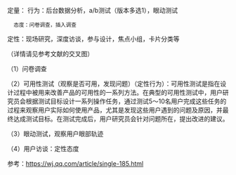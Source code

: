 定量： 行为：后台数据分析，a/b测试（版本多选1），眼动测试
     
      态度：问卷调查，插入调查
      
定性：现场研究，深度访谈，参与设计，焦点小组，卡片分类等

（详情请见参考文献的交叉图）

（1）问卷调查

（2）可用性测试（观察是否可用，发现问题）（定性行为）：可用性测试是指在设计过程中被用来改善产品的可用性的一系列方法。在典型的可用性测试中，用户研究员会根据测试目标设计一系列操作任务，通过测试5～10名用户完成这些任务的过程来观察用户实际如何使用产品，尤其是发现这些用户遇到的问题及原因，并最终达成测试目标。在测试完成后，用户研究员会针对问题所在，提出改进的建议。

（3）眼动测试，观察用户眼部轨迹

（4）用户访谈：定性态度





参考：https://wj.qq.com/article/single-185.html
